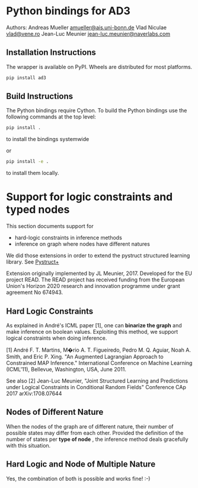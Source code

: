 Python bindings for AD3
=======================

Authors: 
    Andreas Mueller <amueller@ais.uni-bonn.de>
    Vlad Niculae <vlad@vene.ro>
    Jean-Luc Meunier <jean-luc.meunier@naverlabs.com>


Installation Instructions
-------------------------

The wrapper is available on PyPI. Wheels are distributed for most platforms.

```bash
pip install ad3
```


Build Instructions
------------------
The Python bindings require Cython.
To build the Python bindings use the following commands at the top level:

```bash
pip install .
```

to install the bindings systemwide

or


```bash
pip install -e .
```

to install them locally.


# Support for logic constraints and typed nodes

This section documents support for
- hard-logic constraints in inference methods
- inference on graph where nodes have different natures

We did those extensions in order to extend the pystruct structured learning
library. See [Pystruct+](https://github.com/jlmeunier/pystruct)

Extension originally implemented by JL Meunier, 2017.
Developed for the EU project READ. The READ project has received
funding from the European Union's Horizon 2020 research and innovation programme
under grant agreement No 674943.


## Hard Logic Constraints
As explained in André's ICML paper [1], one can **binarize the graph** and make inference on boolean values.
Exploiting this method, we support logical constraints when doing inference.

[1] André F. T. Martins, M�rio A. T. Figueiredo, Pedro M. Q. Aguiar, Noah A. Smith, and Eric P. Xing.
"An Augmented Lagrangian Approach to Constrained MAP Inference."
International Conference on Machine Learning (ICML'11), Bellevue, Washington, USA, June 2011.

See also 
[2] Jean-Luc Meunier, "Joint Structured Learning and Predictions under Logical Constraints in Conditional Random Fields"
Conference CAp 2017
 arXiv:1708.07644

## Nodes of Different Nature
When the nodes of the graph are of different nature, their number of possible states may differ from each other. Provided the definition of the number of states per **type of node** , the inference method deals gracefully with this situation.

## Hard Logic and Node of Multiple Nature
Yes, the combination of both is possible and works fine! :-)


